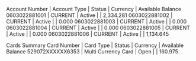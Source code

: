 Account Number | Account Type | Status | Currency | Available Balance
0603022881001 | CURRENT | Active |  | 2,334.281
0603022881002 | CURRENT | Active |  | 0.000
0603022881003 | CURRENT | Active |  | 0.000
0603022881004 | CURRENT | Active |  | 0.000
0603022881005 | CURRENT | Active |  | 0.000
0603022881006 | CURRENT | Active |  | 1,134.645

Cards Summary
Card Number | Card Type | Status | Currency | Available Balance
529072XXXXXX6353 | Multi Currency Card | Open |  | 160.975